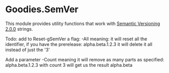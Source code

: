 # Goodies.SemVer

This module provides utility functions that work with [Semantic Versioning 2.0.0](https://semver.org/) strings.



Todo: add to Reset-gSemVer a flag: -All meaning: it will reset all  the identifier, if you have the prerelease: alpha.beta.1.2.3 it will delete it all instead of just the '3'

Add a parameter -Count meaning it will remove as many parts as specified: alpha.beta.1.2.3 with count 3 will get us the result alpha.beta
